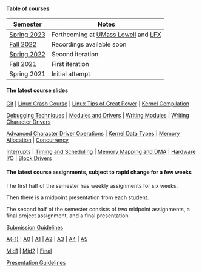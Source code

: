#### Table of courses

|Semester|Notes|
|---|---|
|[Spring 2023](course_spring2023.html)|Forthcoming at [UMass Lowell](https://uml.edu) and [LFX](https://mentorship.lfx.linuxfoundation.org/)|
|[Fall 2022](course_fall2022.html)|Recordings available soon|
|[Spring 2022](course_spring2022.html)|Second iteration|
|Fall 2021|First iteration|
|Spring 2021|Initial attempt|

#### The latest course slides
[Git](git.html) | [Linux Crash Course](linux_crash_course.html) | [Linux Tips of Great Power](linux_tips_of_great_power.html) | [Kernel Compilation](kernel_compilation.html)

[Debugging Techniques](debugging_techniques.html) | [Modules and Drivers](modules_drivers.html) | [Writing Modules](writing_modules.html) | [Writing Character Drivers](writing_character_drivers.html)

[Advanced Character Driver Operations](advanced_char_driver_ops.html) | [Kernel Data Types](kernel_data_types.html) | [Memory Allocation](memory_allocation.html) | [Concurrency](concurrency.html)

[Interrupts](interrupts.html) | [Timing and Scheduling](timing_scheduling.html) | [Memory Mapping and DMA](mm_dma.html) | [Hardware I/O](hardware_io.html) | [Block Drivers](block_drivers.html)

#### The latest course assignments, subject to rapid change for a few weeks

The first half of the semester has weekly assignments for six weeks.

Then there is a midpoint presentation from each student.

The second half of the semester consists of two midpoint assignments, a final project assignment, and a final presentation.

[Submission Guidelines](submission_guidelines.html)

[A(-1)](course_application.html) | [A0](A0.html) | [A1](A1.html) | [A2](A2.html) | [A3](A3.html) | [A4](A4.html) | [A5](A5.html)

[Mid1](mid1.html) | [Mid2](mid2.html) | [Final](final.html)

[Presentation Guidelines](presentation_guidelines.html)
